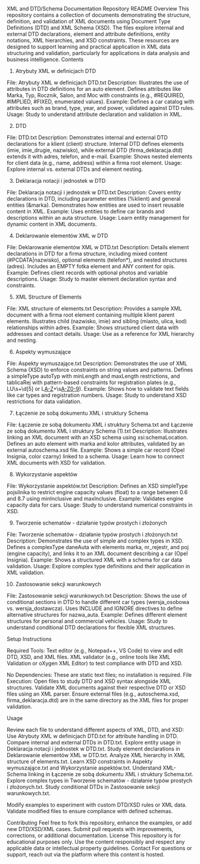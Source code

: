XML and DTD/Schema Documentation Repository README
Overview
This repository contains a collection of documents demonstrating the structure, definition, and validation of XML documents using Document Type Definitions (DTD) and XML Schema (XSD). The files explore internal and external DTD declarations, element and attribute definitions, entity notations, XML hierarchies, and XSD constraints. These resources are designed to support learning and practical application in XML data structuring and validation, particularly for applications in data analysis and business intelligence.
Contents
1. Atrybuty XML w definicjach DTD

File: Atrybuty XML w definicjach DTD.txt
Description: Illustrates the use of attributes in DTD definitions for an auto element. Defines attributes like Marka, Typ, Rocznik, Salon, and Moc with constraints (e.g., #REQUIRED, #IMPLIED, #FIXED, enumerated values).
Example: Defines a car catalog with attributes such as brand, type, year, and power, validated against DTD rules.
Usage: Study to understand attribute declaration and validation in XML.

2. DTD

File: DTD.txt
Description: Demonstrates internal and external DTD declarations for a klient (client) structure. Internal DTD defines elements (imie, imie_drugie, nazwisko), while external DTD (firma_deklaracja.dtd) extends it with adres, telefon, and e-mail.
Example: Shows nested elements for client data (e.g., name, address) within a firma root element.
Usage: Explore internal vs. external DTDs and element nesting.

3. Deklaracja notacji i jednostek w DTD

File: Deklaracja notacji i jednostek w DTD.txt
Description: Covers entity declarations in DTD, including parameter entities (%klient) and general entities (&marka). Demonstrates how entities are used to insert reusable content in XML.
Example: Uses entities to define car brands and descriptions within an auta structure.
Usage: Learn entity management for dynamic content in XML documents.

4. Deklarowanie elementów XML w DTD

File: Deklarowanie elementów XML w DTD.txt
Description: Details element declarations in DTD for a firma structure, including mixed content (#PCDATA|nazwisko), optional elements (telefon*), and nested structures (adres). Includes an EMPTY fotka element and ANY content for opis.
Example: Defines client records with optional photos and variable descriptions.
Usage: Study to master element declaration syntax and constraints.

5. XML Structure of Elements

File: XML structure of elements.txt
Description: Provides a sample XML document with a firma root element containing multiple klient parent elements. Illustrates child (nazwisko, imie) and sibling (miasto, ulica, kod) relationships within adres.
Example: Shows structured client data with addresses and contact details.
Usage: Use as a reference for XML hierarchy and nesting.

6. Aspekty wymuszające

File: Aspekty wymuszające.txt
Description: Demonstrates the use of XML Schema (XSD) to enforce constraints on string values and patterns. Defines a simpleType autoTyp with minLength and maxLength restrictions, and tablicaRej with pattern-based constraints for registration plates (e.g., LU\s+\d[5] or L[A-Z](1,2)+\s[A-Z0-9](5)).
Example: Shows how to validate text fields like car types and registration numbers.
Usage: Study to understand XSD restrictions for data validation.

7. Łączenie ze sobą dokumentu XML i struktury Schema

File: Łączenie ze sobą dokumentu XML i struktury Schema.txt and Łączenie ze sobą dokumentu XML i struktury Schema (1).txt
Description: Illustrates linking an XML document with an XSD schema using xsi:schemaLocation. Defines an auto element with marka and kolor attributes, validated by an external autoschema.xsd file.
Example: Shows a simple car record (Opel Insignia, color czarny) linked to a schema.
Usage: Learn how to connect XML documents with XSD for validation.

8. Wykorzystanie aspektów

File: Wykorzystanie aspektów.txt
Description: Defines an XSD simpleType pojsilnika to restrict engine capacity values (float) to a range between 0.6 and 8.7 using minInclusive and maxInclusive.
Example: Validates engine capacity data for cars.
Usage: Study to understand numerical constraints in XSD.

9. Tworzenie schematów - działanie typów prostych i złożonych

File: Tworzenie schematów - działanie typów prostych i złożonych.txt
Description: Demonstrates the use of simple and complex types in XSD. Defines a complexType daneAuta with elements marka, nr_rejestr, and poj (engine capacity), and links it to an XML document describing a car (Opel Insignia).
Example: Shows a structured XML with a schema for car data validation.
Usage: Explore complex type definitions and their application in XML validation.

10. Zastosowanie sekcji warunkowych

File: Zastosowanie sekcji warunkowych.txt
Description: Shows the use of conditional sections in DTD to handle different car types (wersja_osobowa vs. wersja_dostawcza). Uses INCLUDE and IGNORE directives to define alternative structures for nazwa_auta.
Example: Defines different element structures for personal and commercial vehicles.
Usage: Study to understand conditional DTD declarations for flexible XML structures.

Setup Instructions

Required Tools:
Text editor (e.g., Notepad++, VS Code) to view and edit DTD, XSD, and XML files.
XML validator (e.g., online tools like XML Validation or oXygen XML Editor) to test compliance with DTD and XSD.


No Dependencies: These are static text files; no installation is required.
File Execution:
Open files to study DTD and XSD syntax alongside XML structures.
Validate XML documents against their respective DTD or XSD files using an XML parser.
Ensure external files (e.g., autoschema.xsd, firma_deklaracja.dtd) are in the same directory as the XML files for proper validation.



Usage

Review each file to understand different aspects of XML, DTD, and XSD:
Use Atrybuty XML w definicjach DTD.txt for attribute handling in DTD.
Compare internal and external DTDs in DTD.txt.
Explore entity usage in Deklaracja notacji i jednostek w DTD.txt.
Study element declarations in Deklarowanie elementów XML w DTD.txt.
Analyze XML hierarchy in XML structure of elements.txt.
Learn XSD constraints in Aspekty wymuszające.txt and Wykorzystanie aspektów.txt.
Understand XML-Schema linking in Łączenie ze sobą dokumentu XML i struktury Schema.txt.
Explore complex types in Tworzenie schematów - działanie typów prostych i złożonych.txt.
Study conditional DTDs in Zastosowanie sekcji warunkowych.txt.


Modify examples to experiment with custom DTD/XSD rules or XML data.
Validate modified files to ensure compliance with defined schemas.

Contributing
Feel free to fork this repository, enhance the examples, or add new DTD/XSD/XML cases. Submit pull requests with improvements, corrections, or additional documentation.
License
This repository is for educational purposes only. Use the content responsibly and respect any applicable data or intellectual property guidelines.
Contact
For questions or support, reach out via the platform where this content is hosted.
